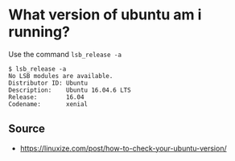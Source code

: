 ﻿# What version of ubuntu am i running?

Use the command `lsb_release -a`

	$ lsb_release -a
	No LSB modules are available.
	Distributor ID: Ubuntu
	Description:    Ubuntu 16.04.6 LTS
	Release:        16.04
	Codename:       xenial

## Source

* <https://linuxize.com/post/how-to-check-your-ubuntu-version/>
